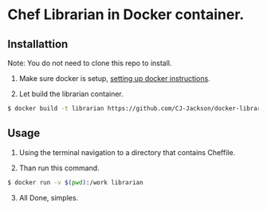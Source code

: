 # Chef Librarian in Docker container.

## Installattion

Note: You do not need to clone this repo to install.

1. Make sure docker is setup, [setting up docker instructions](https://docs.docker.com/install/).

2. Let build the librarian container.

```sh
$ docker build -t librarian https://github.com/CJ-Jackson/docker-librarian.git
```

## Usage

1. Using the terminal navigation to a directory that contains Cheffile.

2. Than run this command.

```sh
$ docker run -v $(pwd):/work librarian
```

3. All Done, simples.